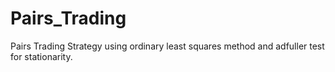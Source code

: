 # Pairs_Trading
Pairs Trading Strategy using ordinary least squares method and adfuller test for stationarity.
